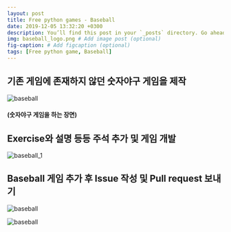 ```yaml
---
layout: post
title: Free python games - Baseball
date: 2019-12-05 13:32:20 +0300
description: You’ll find this post in your `_posts` directory. Go ahead and edit it and re-build the site to see your changes. # Add post description (optional)
img: baseball_logo.png # Add image post (optional)
fig-caption: # Add figcaption (optional)
tags: [Free python game, Baseball]
---
```



## 기존 게임에 존재하지 않던 숫자야구 게임을 제작

![baseball]({{site.baseurl}}/assets/img/baseball.png)

#### (숫자야구 게임을 하는 장면)

## Exercise와 설명 등등 주석 추가 및 게임 개발

![baseball_1]({{site.baseurl}}/assets/img/baseball_1.png)

## Baseball 게임 추가 후 Issue 작성 및 Pull request 보내기

![baseball]({{site.baseurl}}/assets/img/baseball_2.png)

![baseball]({{site.baseurl}}/assets/img/baseball_3.png)
